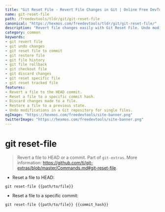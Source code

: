 ```yaml
---
title: "Git Reset File - Revert File Changes in Git | Online Free DevTools by Hexmos"
name: git-reset-file
path: /freedevtools/tldr/git/git-reset-file
canonical: "https://hexmos.com/freedevtools/tldr/git/git-reset-file/"
description: "Revert file changes easily with Git Reset File. Undo modifications to a file from HEAD or a specific commit. Free online tool, no registration required."
category: common
keywords:
- git revert file
- git undo changes
- git reset file to commit
- git restore file
- git file history
- git file rollback
- git checkout file
- git discard changes
- git reset specific file
- git reset tracked file
features:
- Revert a file to the HEAD commit.
- Reset a file to a specific commit hash.
- Discard changes made to a file.
- Restore a file to a previous state.
- Undo modifications in a Git repository for single files.
ogImage: "https://hexmos.com/freedevtools/site-banner.png"
twitterImage: "https://hexmos.com/freedevtools/site-banner.png"
---
```


# git reset-file

> Revert a file to HEAD or a commit.
> Part of `git-extras`.
> More information: <https://github.com/tj/git-extras/blob/master/Commands.md#git-reset-file>.

- Reset a file to HEAD:

`git reset-file {{path/to/file}}`

- Reset a file to a specific commit:

`git reset-file {{path/to/file}} {{commit_hash}}`
